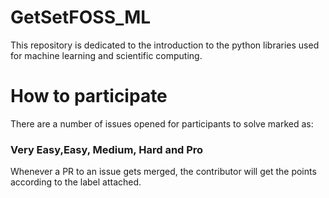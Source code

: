 # GetSetFOSS_ML
This repository is dedicated to the introduction to the python libraries used for machine learning and scientific computing.
# How to participate
There are a number of issues opened for participants to solve marked as:

### Very Easy,Easy, Medium, Hard and Pro

Whenever a PR to an issue gets merged, the contributor will get the points according to the label attached.
